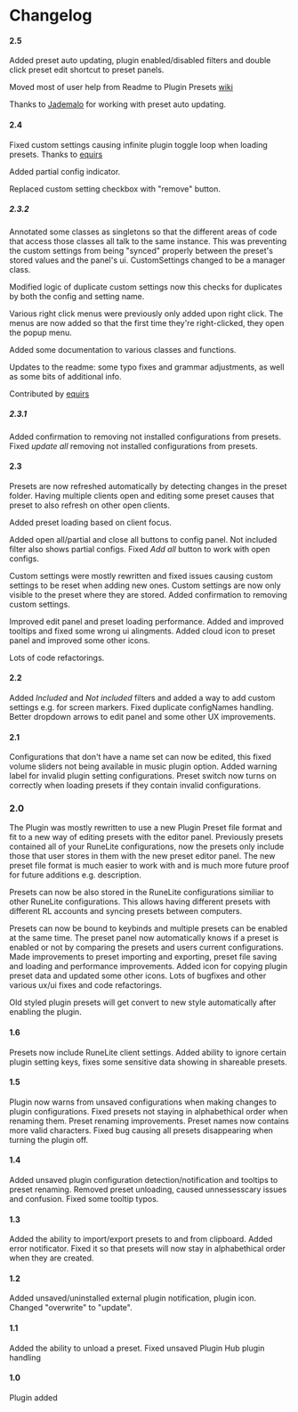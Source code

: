 # Changelog


#### 2.5

Added preset auto updating, plugin enabled/disabled filters and double click preset edit shortcut to preset panels.

Moved most of user help from Readme to Plugin Presets [wiki](https://github.com/antero111/plugin-presets/wiki)

Thanks to [Jademalo](https://github.com/Jademalo) for working with preset auto updating.

#### 2.4

Fixed custom settings causing infinite plugin toggle loop when loading presets. Thanks to [equirs](https://github.com/equirs)

Added partial config indicator.

Replaced custom setting checkbox with "remove" button.

##### 2.3.2

Annotated some classes as singletons so that the different areas of code that access those classes all talk to the same instance. This was preventing the custom settings from being "synced" properly between the preset's stored values and the panel's ui. CustomSettings changed to be a manager class.

Modified logic of duplicate custom settings now this checks for duplicates by both the config and setting name.

Various right click menus were previously only added upon right click. The menus are now added so that the first time they're right-clicked, they open the popup menu.

Added some documentation to various classes and functions.

Updates to the readme: some typo fixes and grammar adjustments, as well as some bits of additional info.

Contributed by [equirs](https://github.com/equirs)

##### 2.3.1

Added confirmation to removing not installed configurations from presets. Fixed _update all_ removing not installed configurations from presets.

#### 2.3

Presets are now refreshed automatically by detecting changes in the preset folder. Having multiple clients open and editing some preset causes that preset to also refresh on other open clients.

Added preset loading based on client focus.

Added open all/partial and close all buttons to config panel. Not included filter also shows partial configs. Fixed _Add all_ button to work with open configs.

Custom settings were mostly rewritten and fixed issues causing custom settings to be reset when adding new ones. Custom settings are now only visible to the preset where they are stored. Added confirmation to removing custom settings.  

Improved edit panel and preset loading performance. Added and improved tooltips and fixed some wrong ui alingments. Added cloud icon to preset panel and improved some other icons.

Lots of code refactorings.

#### 2.2

Added _Included_ and _Not included_ filters and added a way to add custom settings e.g. for screen markers. Fixed duplicate configNames handling. Better dropdown arrows to edit panel and some other UX improvements.

#### 2.1

Configurations that don't have a name set can now be edited, this fixed volume sliders not being available in music plugin option. Added warning label for invalid plugin setting configurations. Preset switch now turns on correctly when loading presets if they contain invalid configurations.

### 2.0

The Plugin was mostly rewritten to use a new Plugin Preset file format and fit to a new way of editing presets with the editor panel. Previously presets contained all of your RuneLite configurations, now the presets only include those that user stores in them with the new preset editor panel. The new preset file format is much easier to work with and is much more future proof for future additions e.g. description.

Presets can now be also stored in the RuneLite configurations similiar to other RuneLite configurations. This allows having different presets with different RL accounts and syncing presets between computers.  

Presets can now be bound to keybinds and multiple presets can be enabled at the same time. The preset panel now automatically knows if a preset is enabled or not by comparing the presets and users current configurations. Made improvements to preset importing and exporting, preset file saving and loading and performance improvements. Added icon for copying plugin preset data and updated some other icons. Lots of bugfixes and other various ux/ui fixes and code refactorings.

Old styled plugin presets will get convert to new style automatically after enabling the plugin.

#### 1.6

Presets now include RuneLite client settings. Added ability to ignore certain plugin setting keys, fixes some sensitive data showing in shareable presets.

#### 1.5

Plugin now warns from unsaved configurations when making changes to plugin configurations. Fixed presets not staying in alphabethical order when renaming them. Preset renaming improvements. Preset names now contains more valid characters. Fixed bug causing all presets disappearing when turning the plugin off.

#### 1.4

Added unsaved plugin configuration detection/notification and tooltips to preset renaming.
Removed preset unloading, caused unnessesscary issues and confusion. Fixed some tooltip typos.

#### 1.3

Added the ability to import/export presets to and from clipboard. Added error notificator. Fixed it so that presets will now stay in alphabethical order when they are created.

#### 1.2

Added unsaved/uninstalled external plugin notification, plugin icon. Changed "overwrite" to "update".

#### 1.1

Added the ability to unload a preset. Fixed unsaved Plugin Hub plugin handling

#### 1.0

Plugin added
